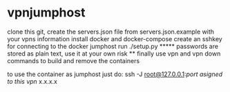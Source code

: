# vpnjumphost
clone this git, create the servers.json file from servers.json.example with your vpns information
install docker and docker-compose
create an sshkey for connecting to the docker jumphost
run ./setup.py 
***** passwords are stored as plain text, use it at your own risk **
finally use vpn and vpn down commands to build and remove the containers

to use the container as jumphost just do:
ssh -J root@127.0.0.1:*port asigned to this vpn* x.x.x.x
